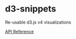 # d3-snippets
Re-usable d3.js v4 visualizations

[API Reference](https://github.com/d3/d3/blob/master/API.md#paths-d3-path)
